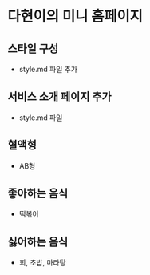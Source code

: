 # 다현이의 미니 홈페이지

## 스타일 구성

- style.md 파일 추가

## 서비스 소개 페이지 추가

- style.md 파일

## 혈액형

- AB형

## 좋아하는 음식

- 떡볶이

## 싫어하는 음식

- 회, 초밥, 마라탕
